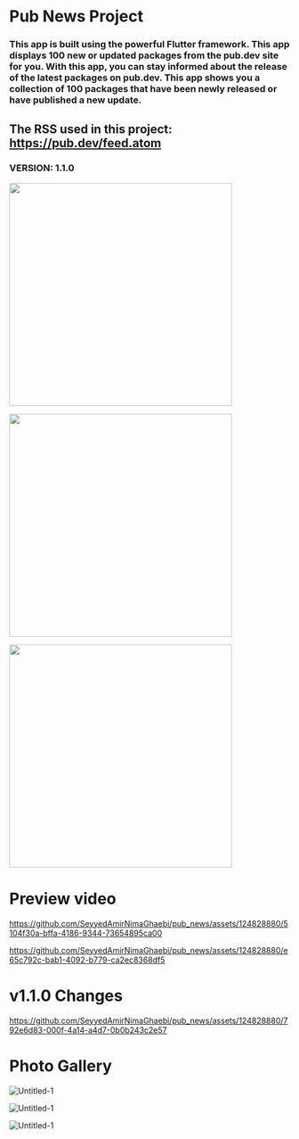 # Pub News Project

### This app is built using the powerful Flutter framework. This app displays 100 new or updated packages from the pub.dev site for you. With this app, you can stay informed about the release of the latest packages on pub.dev. This app shows you a collection of 100 packages that have been newly released or have published a new update.

## The RSS used in this project:  https://pub.dev/feed.atom

### VERSION: 1.1.0

<div align="left">
   <a href="https://github.com/SeyyedAmirNimaGhaebi/pub_news/releases/download/output/app-armeabi-v7a-release.apk"><img src="https://github.com/SeyyedAmirNimaGhaebi/SeyyedAmirNimaGhaebi/blob/main/image/android.png?raw=true" width="400px">
   </a>
  
   <a href="https://github.com/SeyyedAmirNimaGhaebi/pub_news/releases/download/output/pub_news.msix"><img src="https://github.com/SeyyedAmirNimaGhaebi/SeyyedAmirNimaGhaebi/blob/main/image/windows.png?raw=true" width="400px">
   </a>
   
   <a href="https://github.com/SeyyedAmirNimaGhaebi/pub_news/releases"><img src="https://github.com/SeyyedAmirNimaGhaebi/SeyyedAmirNimaGhaebi/blob/main/image/download%20list.png?raw=true" width="400px">
   </a>
</div>


# Preview video


https://github.com/SeyyedAmirNimaGhaebi/pub_news/assets/124828880/5104f30a-bffa-4186-9344-73654895ca00



https://github.com/SeyyedAmirNimaGhaebi/pub_news/assets/124828880/e65c792c-bab1-4092-b779-ca2ec8368df5

# v1.1.0 Changes


https://github.com/SeyyedAmirNimaGhaebi/pub_news/assets/124828880/792e6d83-000f-4a14-a4d7-0b0b243c2e57



# Photo Gallery

![Untitled-1](https://github.com/SeyyedAmirNimaGhaebi/pub_news/assets/124828880/973124f1-b757-47b5-8cde-968f683375d7)

![Untitled-1](https://github.com/SeyyedAmirNimaGhaebi/pub_news/assets/124828880/ea154710-c846-4b18-82e0-81ef6fe3888d)

![Untitled-1](https://github.com/SeyyedAmirNimaGhaebi/pub_news/assets/124828880/04781019-04de-418c-9ab0-cc57cf901ff3)
